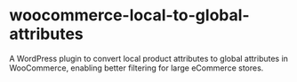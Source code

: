 # woocommerce-local-to-global-attributes
A WordPress plugin to convert local product attributes to global attributes in WooCommerce, enabling better filtering for large eCommerce stores.
